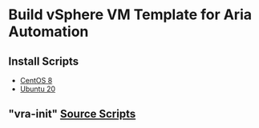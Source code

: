 # Build vSphere VM Template for Aria Automation

## Install Scripts

 - <a href="./centos8.sh">CentOS 8</a>
 - <a href="./ubuntu20.sh">Ubuntu 20</a>

## "vra-init" <a href="./vra-init">Source Scripts</a>